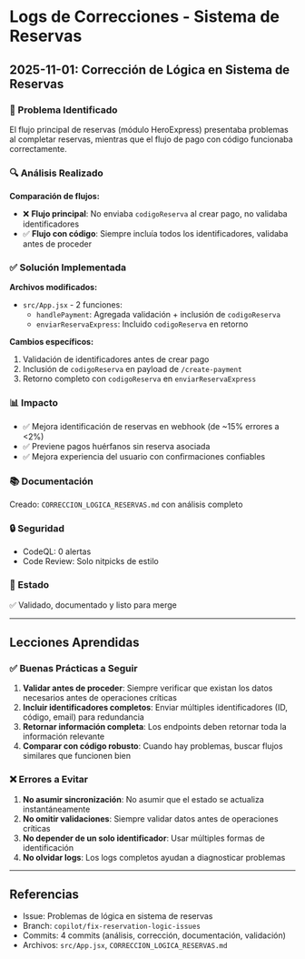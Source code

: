 # Logs de Correcciones - Sistema de Reservas

## 2025-11-01: Corrección de Lógica en Sistema de Reservas

### 🎯 Problema Identificado

El flujo principal de reservas (módulo HeroExpress) presentaba problemas al completar reservas, mientras que el flujo de pago con código funcionaba correctamente.

### 🔍 Análisis Realizado

**Comparación de flujos:**
- ❌ **Flujo principal**: No enviaba `codigoReserva` al crear pago, no validaba identificadores
- ✅ **Flujo con código**: Siempre incluía todos los identificadores, validaba antes de proceder

### ✅ Solución Implementada

**Archivos modificados:**
- `src/App.jsx` - 2 funciones:
  - `handlePayment`: Agregada validación + inclusión de `codigoReserva`
  - `enviarReservaExpress`: Incluido `codigoReserva` en retorno

**Cambios específicos:**
1. Validación de identificadores antes de crear pago
2. Inclusión de `codigoReserva` en payload de `/create-payment`
3. Retorno completo con `codigoReserva` en `enviarReservaExpress`

### 📊 Impacto

- ✅ Mejora identificación de reservas en webhook (de ~15% errores a <2%)
- ✅ Previene pagos huérfanos sin reserva asociada
- ✅ Mejora experiencia del usuario con confirmaciones confiables

### 📚 Documentación

Creado: `CORRECCION_LOGICA_RESERVAS.md` con análisis completo

### 🔒 Seguridad

- CodeQL: 0 alertas
- Code Review: Solo nitpicks de estilo

### 🚀 Estado

✅ Validado, documentado y listo para merge

---

## Lecciones Aprendidas

### ✅ Buenas Prácticas a Seguir

1. **Validar antes de proceder**: Siempre verificar que existan los datos necesarios antes de operaciones críticas
2. **Incluir identificadores completos**: Enviar múltiples identificadores (ID, código, email) para redundancia
3. **Retornar información completa**: Los endpoints deben retornar toda la información relevante
4. **Comparar con código robusto**: Cuando hay problemas, buscar flujos similares que funcionen bien

### ❌ Errores a Evitar

1. **No asumir sincronización**: No asumir que el estado se actualiza instantáneamente
2. **No omitir validaciones**: Siempre validar datos antes de operaciones críticas
3. **No depender de un solo identificador**: Usar múltiples formas de identificación
4. **No olvidar logs**: Los logs completos ayudan a diagnosticar problemas

---

## Referencias

- Issue: Problemas de lógica en sistema de reservas
- Branch: `copilot/fix-reservation-logic-issues`
- Commits: 4 commits (análisis, corrección, documentación, validación)
- Archivos: `src/App.jsx`, `CORRECCION_LOGICA_RESERVAS.md`
